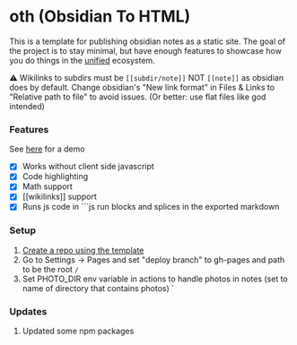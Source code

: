 # oth (Obsidian To HTML)

This is a template for publishing obsidian notes as a static site.
The goal of the project is to stay minimal, but have enough features to showcase how you do things in the [unified](https://unifiedjs.com/) ecosystem.

:warning: Wikilinks to subdirs must be `[[subdir/note]]` NOT `[[note]]` as obsidian does by default. Change obsidian's "New link format" in Files & Links to "Relative path to file" to avoid issues. (Or better: use flat files like god intended)

### Features

See [here](https://ulissemini.github.io/oth/) for a demo

- [x] Works without client side javascript
- [x] Code highlighting
- [x] Math support
- [x] [[wikilinks]] support
- [x] Runs js code in \`\`\`js run blocks and splices in the exported markdown

### Setup

1. [Create a repo using the template](https://github.com/UlisseMini/oth/generate)
2. Go to Settings -> Pages and set "deploy branch" to gh-pages and path to be the root `/`
3. Set PHOTO_DIR env variable in actions to handle photos in notes (set to name of directory that contains photos)
`

### Updates

1. Updated some npm packages
